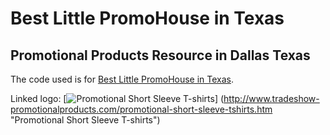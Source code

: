 # Best Little PromoHouse in Texas
## Promotional Products Resource in Dallas Texas

The code used is for [Best Little PromoHouse in Texas](http://www.tradeshow-promotionalproducts.com "Best Promotional Products Website").

Linked logo: [![Promotional Short Sleeve T-shirts](http://www.tradeshow-promotionalproducts.com/we/we.dll/Pic?UN=31275&F=B&S=7&N=900&TS=1246838093)]
(http://www.tradeshow-promotionalproducts.com/promotional-short-sleeve-tshirts.htm "Promotional Short Sleeve T-shirts")